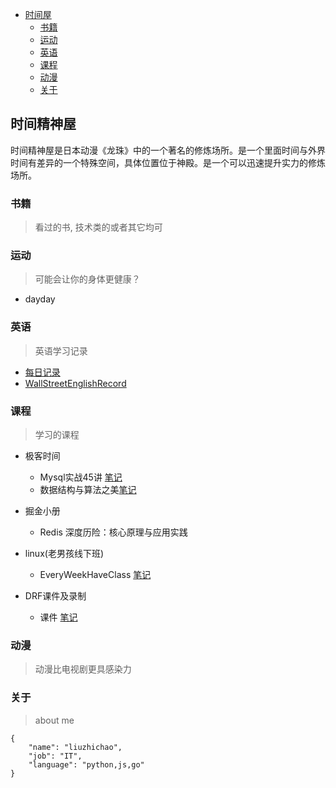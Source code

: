 <!-- @import "[TOC]" {cmd="toc" depthFrom=1 depthTo=6 orderedList=false} -->

<!-- code_chunk_output -->

* [时间屋](#时间精神屋)
    * [书籍](#书籍)
    * [运动](#运动)
    * [英语](#英语)
    * [课程](#课程)
    * [动漫](#动漫)
    * [关于](#关于)

<!-- /code_chunk_output -->

## 时间精神屋

时间精神屋是日本动漫《龙珠》中的一个著名的修炼场所。是一个里面时间与外界时间有差异的一个特殊空间，具体位置位于神殿。是一个可以迅速提升实力的修炼场所。

### 书籍

> 看过的书, 技术类的或者其它均可

### 运动

> 可能会让你的身体更健康？

- dayday

### 英语

> 英语学习记录

- [每日记录](english/everydaywords/)
- [WallStreetEnglishRecord](english/wse/)

### 课程

> 学习的课程

- 极客时间

    - Mysql实战45讲 [笔记](lessons/mysql_of_actual)
    - 数据结构与算法之美[笔记](lessons/algorithm)
- 掘金小册
    - Redis 深度历险：核心原理与应用实践

- linux(老男孩线下班)
  - EveryWeekHaveClass [笔记](linuxstudy)

- DRF课件及录制
  - 课件 [笔记](lessons/drf)

### 动漫

> 动漫比电视剧更具感染力

### 关于

> about me

```
{
    "name": "liuzhichao",
    "job": "IT",
    "language": "python,js,go"
}
```